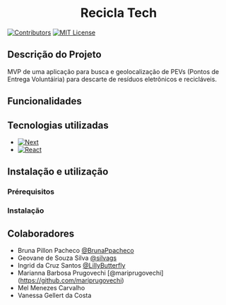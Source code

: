 <h1 align="center">Recicla Tech</h1>

[![Contributors][contributors-shield]][contributors-url]
[![MIT License][license-shield]][license-url]

## Descrição do Projeto

MVP de uma aplicação para busca e geolocalização de PEVs (Pontos de Entrega Voluntáiria) para descarte de resíduos eletrõnicos e recicláveis.

## Funcionalidades

## Tecnologias utilizadas
* [![Next][Next.js]][Next-url]
* [![React][React.js]][React-url]

## Instalação e utilização

### Prérequisitos

### Instalação

## Colaboradores

- Bruna Pillon Pacheco [@BrunaPpacheco](https://github.com/BrunaPpacheco)
- Geovane de Souza Silva [@silvags](https://github.com/silvags)
- Ingrid da Cruz Santos [@LillyButterfly](https://github.com/LillyButterfly)
- Marianna Barbosa Prugovechi [@mariprugovechi] (https://github.com/mariprugovechi)
- Mel Menezes Carvalho
- Vanessa Gellert da Costa


[contributors-shield]: https://img.shields.io/github/contributors/othneildrew/Best-README-Template.svg?style=for-the-badge
[contributors-url]: https://github.com/silvags/reciclatech/graphs/contributors
[license-shield]: https://img.shields.io/github/license/othneildrew/Best-README-Template.svg?style=for-the-badge
[license-url]: https://github.com/othneildrew/Best-README-Template/blob/master/LICENSE.txt
[Next.js]: https://img.shields.io/badge/next.js-000000?style=for-the-badge&logo=nextdotjs&logoColor=white
[Next-url]: https://nextjs.org/
[React.js]: https://img.shields.io/badge/React-20232A?style=for-the-badge&logo=react&logoColor=61DAFB
[React-url]: https://reactjs.org/
